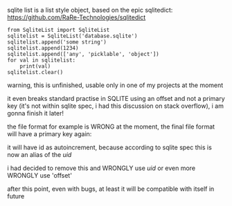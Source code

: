 sqlite list is a list style object, based on the epic sqlitedict:
https://github.com/RaRe-Technologies/sqlitedict

    from SqliteList import SqliteList
    sqlitelist = SqliteList('database.sqlite')
    sqlitelist.append('some string')
    sqlitelist.append(1234)
    sqlitelist.append(['any', 'picklable', 'object'])
    for val in sqlitelist:
        print(val)
    sqlitelist.clear()

warning, this is unfinished, usable only in one of my projects at the moment

it even breaks standard practise in SQLITE using an offset and not a primary key (it's not within sqlite spec, i had this discussion on stack overflow), i am gonna finish it later!

the file format for example is WRONG at the moment, the final file format will have a primary key again:

it will have id as autoincrement, because according to sqlite spec this is now an alias of the _uid_

i had decided to remove this and WRONGLY use _uid_ or even more WRONGLY use 'offset'

after this point, even with bugs, at least it will be compatible with itself in future
